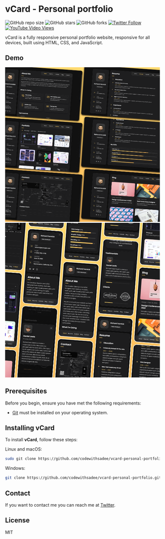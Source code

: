 # vCard - Personal portfolio

![GitHub repo size](https://img.shields.io/github/repo-size/strangeyunabiii/vcard-personal-portfolio)
![GitHub stars](https://img.shields.io/github/stars/strangeyunabiii/vcard-personal-portfolio?style=social)
![GitHub forks](https://img.shields.io/github/forks/strangeyunabiii/vcard-personal-portfolio?style=social)
[![Twitter Follow](https://img.shields.io/twitter/follow/strangeyunabiii_?style=social)](https://twitter.com/intent/follow?screen_name=strangeyunabiii)
[![YouTube Video Views](https://img.shields.io/youtube/views/SoxmIlgf2zM?style=social)](https://youtu.be/SoxmIlgf2zM)

vCard is a fully responsive personal portfolio website, responsive for all devices, built using HTML, CSS, and JavaScript.

## Demo

![vCard Desktop Demo](./website-demo-image/desktop.png "Desktop Demo")
![vCard Mobile Demo](./website-demo-image/mobile.png "Mobile Demo")

## Prerequisites

Before you begin, ensure you have met the following requirements:

* [Git](https://git-scm.com/downloads "Download Git") must be installed on your operating system.

## Installing vCard

To install **vCard**, follow these steps:

Linux and macOS:

```bash
sudo git clone https://github.com/codewithsadee/vcard-personal-portfolio.git
```

Windows:

```bash
git clone https://github.com/codewithsadee/vcard-personal-portfolio.git
```

## Contact

If you want to contact me you can reach me at [Twitter](https://twitter.com/strangeyunabiii).

## License

MIT
